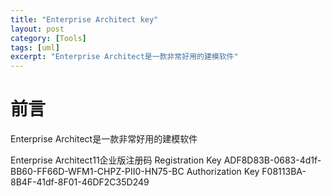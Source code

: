 ```yaml
---
title: "Enterprise Architect key"
layout: post
category: [Tools]
tags: [uml]
excerpt: "Enterprise Architect是一款非常好用的建模软件"
---
```


# 前言
Enterprise Architect是一款非常好用的建模软件

Enterprise Architect11企业版注册码
Registration Key
ADF8D83B-0683-4d1f-BB60-FF66D-WFM1-CHPZ-PII0-HN75-BC
Authorization Key
F08113BA-8B4F-41df-8F01-46DF2C35D249